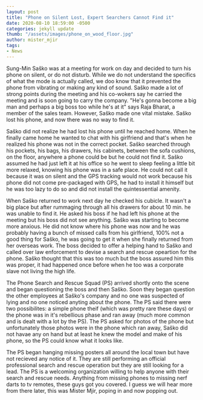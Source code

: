 ```yaml
---
layout: post
title: "Phone on Silent Lost, Expert Searchers Cannot Find it"
date: 2020-08-10 18:59:00 -0500
categories: jekyll update
thumb: "/assets/images/phone_on_wood_floor.jpg"
author: mister_mjir
tags:
- News
---
```


 Sung-Min Saško was at a meeting for work on day and decided to turn his phone on silent, or do not disturb. While we do not understand the specifics of what the
 mode is actually called, we doo know that it prevented the phone from vibrating or making any kind of sound. Saško made a lot of strong points during the meeting
 and his co-wokers say he carried the meeting and is soon going to carry the company. "He's gonna become a big man and perhaps a big boss too while he's at it" says
 Raja Bharat, a member of the sales team. However, Saško made one vital mistake. Saško lost his phone, and now there was no way to find it.
 
 Saško did not realize he had lost his phone until he reached home. When he finally came home he wanted to chat with his girlfriend and that's when he realized his
 phone was not in the correct pocket. Saško searched through his pockets, his bags, his drawers, his cabinets, between the sofa cushions, on the floor, anywhere a
 phone could be but he could not find it. Saško assumed he had just left it at his office so he went to sleep feeling a little bit more relaxed, knowing his phone was
 in a safe place. He could not call it because it was on silent and the GPS tracking would not work because his phone did not come pre-packaged with GPS, he had to
 install it himself but he was too lazy to do so and did not install the quintessential amenity.
 
 When Saško returned to work next day he checked his cubicle. It wasn't a big place but after rummaging through all his drawers for about 10 min. he was unable to find
 it. He asked his boss if he had left his phone at the meeting but his boss did not see anything. Saško was starting to become more anxious. He did not know where his
 phone was now and he was probably having a bunch of missed calls from his girlfriend, 100% not a good thing for Saško, he was going to get it when she finally returned
 from her overseas work. The boss decided to offer a helping hand to Saško and called over law enforcement to devise a search and rescue opeartion for the phone. Saško
 thought that this was too much but the boss assured him this was proper, it had happened once before when he too was a corporate slave not living the high life.
 
 The Phone Search and Rescue Squad (PS) arrived shortly onto the scene and began questioning the boss and then Saško. Soon they began question the other employees at
 Saško's company and no one was suspected of lying and no one noticed anyting about the phone. The PS said there were two possibilites: a simple phone theif (which was
 pretty rare these days) or the phone was in it's rebellious phase and ran away (much more common and is dealt with a lot by the PS). The PS asked for photos of the
 phone but unfortunately those photos were in the phone which ran away, Saško did not havae any on hand but at least he knew the model and make of his phone, so the PS
 could know what it looks like.
 
 The PS began hanging missing posters all around the local town but have not recieved any notice of it. They are still performing an official professional search and
 rescue operation but they are still looking for a lead. The PS is a welcoming organization willing to help anyone with their search and rescue needs. Anything from
 missing phones to missing nerf darts to tv remotes, these guys got you covered. I guess we will hear more from there later, this was Mister Mjir, poping in and now
 popping out.
